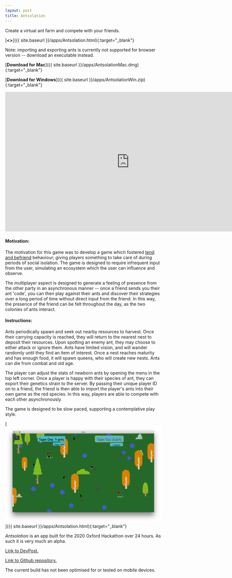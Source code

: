 ```yaml
---
layout: post
title: Antsolation
---
```

Create a virtual ant farm and compete with your friends.

[**<<LAUNCH ANTSOLATION>>**]({{ site.baseurl }}/apps/Antsolation.html){:target="_blank"}

Note: importing and exporting ants is currently not supported for browser version -- download an executable instead.

[**Download for Mac**]({{ site.baseurl }}/apps/AntsolationMac.dmg){:target="_blank"}

[**Download for Windows**]({{ site.baseurl }}/apps/AntsolationWin.zip){:target="_blank"}

<iframe width="800" height="450" src="https://www.youtube.com/embed/y299m0jmlbo" frameborder="0" allow="accelerometer; autoplay; clipboard-write; encrypted-media; gyroscope; picture-in-picture" allowfullscreen></iframe>

#### Motivation:
The motivation for this game was to develop a game which fostered [tend and befriend](https://en.wikipedia.org/wiki/Tend_and_befriend) behaviour; giving players something to take care of during periods of social isolation. The game is designed to require infrequent input from the user, simulating an ecosystem which the user can influence and observe.

The multiplayer aspect is designed to generate a feeling of presence from the other party in an asynchronous manner -- once a friend sends you their ant 'code', you can then play against their ants and discover their strategies over a long period of time without direct input from the friend. In this way, the presence of the friend can be felt throughout the day, as the two colonies of ants interact.

#### Instructions:
Ants periodically spawn and seek out nearby resources to harvest. Once their carrying capacity is reached, they will return to the nearest nest to deposit their resources. Upon spotting an enemy ant, they may choose to either attack or ignore them. Ants have limited vision, and will wander randomly until they find an item of interest. Once a nest reaches maturity and has enough food, it will spawn queens, who will create new nests. Ants can die from combat and old age.

The player can adjust the stats of newborn ants by opening the menu in the top left corner. Once a player is happy with their species of ant, they can export their genetics strain to the server. By passing their unique player ID on to a friend, the friend is then able to import the player's ants into their own game as the red species. In this way, players are able to compete with each other asynchronously.

The game is designed to be slow paced, supporting a contemplative play style.

[<img src="/images/posts/antsolation.png" alt="Antsolation App" width="800"/>]({{ site.baseurl }}/apps/Antsolation.html){:target="_blank"}

*Antsolation* is an app built for the 2020 Oxford Hackathon over 24 hours. As such it is very much an alpha.

[Link to DevPost.](https://devpost.com/software/antsolation)

[Link to Github repository.](https://github.com/rosscg/Antsolation)

The current build has not been optimised for or tested on mobile devices.
